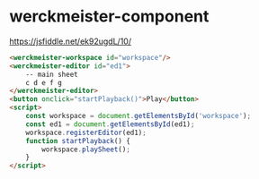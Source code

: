 # werckmeister-component

https://jsfiddle.net/ek92ugdL/10/

```html
<werckmeister-workspace id="workspace"/>
<werckmeister-editor id="ed1">
    -- main sheet
    c d e f g
</werckmeister-editor>
<button onclick="startPlayback()">Play</button>
<script>
    const workspace = document.getElementsById('workspace');
    const ed1 = document.getElementsById(ed1);
    workspace.registerEditor(ed1);
    function startPlayback() {
        workspace.playSheet();
    }
</script>

```